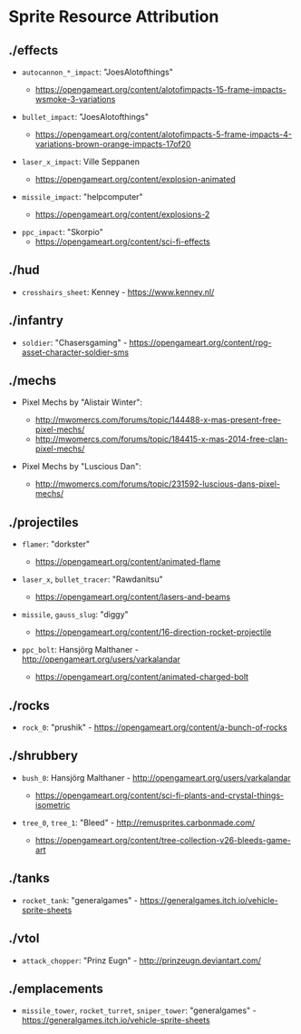 # Sprite Resource Attribution

## ./effects

- `autocannon_*_impact`: "JoesAlotofthings"
  - https://opengameart.org/content/alotofimpacts-15-frame-impacts-wsmoke-3-variations

- `bullet_impact`: "JoesAlotofthings"
  - https://opengameart.org/content/alotofimpacts-5-frame-impacts-4-variations-brown-orange-impacts-17of20

- `laser_x_impact`: Ville Seppanen
  - https://opengameart.org/content/explosion-animated

- `missile_impact`: "helpcomputer"
  - https://opengameart.org/content/explosions-2

* `ppc_impact`: "Skorpio"
  * https://opengameart.org/content/sci-fi-effects

## ./hud

- `crosshairs_sheet`: Kenney - https://www.kenney.nl/

## ./infantry

- `soldier`: "Chasersgaming" - https://opengameart.org/content/rpg-asset-character-soldier-sms

## ./mechs

- Pixel Mechs by "Alistair Winter":
  - http://mwomercs.com/forums/topic/144488-x-mas-present-free-pixel-mechs/
  - http://mwomercs.com/forums/topic/184415-x-mas-2014-free-clan-pixel-mechs/

- Pixel Mechs by "Luscious Dan":
  - http://mwomercs.com/forums/topic/231592-luscious-dans-pixel-mechs/

## ./projectiles

- `flamer`: "dorkster"
  - https://opengameart.org/content/animated-flame

- `laser_x`, `bullet_tracer`: "Rawdanitsu"
  - https://opengameart.org/content/lasers-and-beams

- `missile`, `gauss_slug`: "diggy"
  - https://opengameart.org/content/16-direction-rocket-projectile

- `ppc_bolt`: Hansjörg Malthaner - http://opengameart.org/users/varkalandar
  - https://opengameart.org/content/animated-charged-bolt

## ./rocks

- `rock_0`: "prushik" - https://opengameart.org/content/a-bunch-of-rocks

## ./shrubbery

- `bush_0`: Hansjörg Malthaner - http://opengameart.org/users/varkalandar
  - https://opengameart.org/content/sci-fi-plants-and-crystal-things-isometric

- `tree_0`, `tree_1`: "Bleed" - http://remusprites.carbonmade.com/
  - https://opengameart.org/content/tree-collection-v26-bleeds-game-art

## ./tanks

- `rocket_tank`: "generalgames" - https://generalgames.itch.io/vehicle-sprite-sheets

## ./vtol

- `attack_chopper`: "Prinz Eugn" - http://prinzeugn.deviantart.com/

## ./emplacements

- `missile_tower`, `rocket_turret`, `sniper_tower`: "generalgames" - https://generalgames.itch.io/vehicle-sprite-sheets
